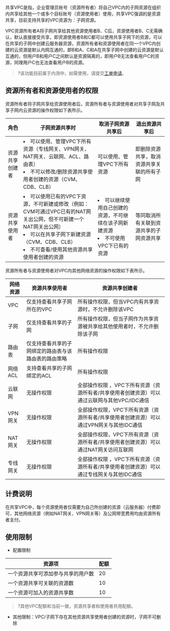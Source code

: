 共享VPC是指，企业管理员账号（资源所有者）将自己VPC内的子网资源在组织内共享给其他一个或多个目标账号（资源使用者）使用，共享VPC强调的是资源共享，目前支持共享的VPC资源为：子网资源。

VPC资源所有者A将子网共享给其他资源使用者B、C后，资源使用者B、C无需确认，默认直接接受共享，即资源使用者B和C都可以使用共享子网下的资源，可以在共享的子网中创建云服务器资源，资源所有者和资源使用者在同一个VPC内创建的云资源是默认内网互通的，即B和A、C和A在共享子网中创建的云资源是默认互通的，但用户B和用户C之间默认是资源隔离的，即用户B无法查看用户C的资源，同理用户C也无法查看用户B的资源。
>?该功能目前属于内测中，如需使用，请提交[工单申请]()。

## 资源所有者和资源使用者的权限
资源所有者将子网共享给资源使用者后，资源所有者与资源使用者对共享子网及共享子网内云资源的操作权限如下表所示。


| 角色 |子网资源共享时 | 取消子网资源共享后|退出资源共享后|
|---------|---------|---------|---------|
| 资源共享创建者 |<li>可以使用、管理VPC下所有资源（专线网关、VPN网关、NAT网关、云联网、ACL、路由表） </li><li>不可以修改/删除资源共享使用者创建的资源（CVM、CDB、CLB）</li>|可以使用、管理VPC下所有资源  |即删除资源共享，取消资源共享关联的所有子网|
| 资源共享使用者 |<li>可以使用已有的VPC下资源，不可新建或修改（例如：CVM可通过VPC已有的NAT网关出公网，但不可新建一个NAT网关出公网）</li><li>可以在共享子网下新建资源（CVM、CDB、CLB）</li><li>不可查看/使用其他资源共享使用者创建的资源</li>  |<li>可以继续使用自己创建的资源，不可继续在该子网新建资源</li> <li>不可使用VPC下已有的资源</li> |等同取消所有关联到资源共享的子网资源共享|

资源所有者与资源使用者对VPC内其他网络资源的操作权限如下表所示。


| 网络资源 |资源共享使用者 | 资源共享创建者 |
|---------|---------|---------|
| VPC | 仅支持查看共享子网所在的VPC |所有操作权限，但当VPC内有共享资源时，不允许删除该VPC |
| 子网 |仅支持查看共享的子网|所有操作权限，但当子网作为共享资源被共享给其他使用者时，不允许删除该子网 |
| 路由表 | 仅支持查看共享的子网绑定的路由表与该路由表的路由策略 |所有操作权限 |
| 网络ACL |支持查看共享的子网绑定的ACL  |所有操作权限 |
| 云联网 |无操作权限|全部操作权限 ，VPC下所有资源（资源所有者/共享使用者创建资源）可以通过云联网与其他VPC/IDC通信 |
|VPN网关 |无操作权限  |全部操作权限，VPC下所有资源（资源所有者/共享使用者创建资源）可以通过VPN网关与其他IDC通信|
|NAT网关 |无操作权限  |全部操作权限，VPC下所有资源（资源所有者/共享使用者创建资源）可以通过NAT网关访问互联网 |
|专线网关 |无操作权限  |全部操作权限 ，VPC下所有资源（资源所有者/共享使用者创建资源）可以通过专线网关与其他IDC通信 |


## 计费说明
在共享VPC中，每个资源使用者仅需要为自己所创建的资源（云服务器）付费即可，其他网络资源（例如NAT网关、VPN网关等）及公网带宽费用均由资源所有者支付。

## 使用限制
+ 配置限制

| 资源项 | 配额 | 
|---------|---------|
| 一个资源共享可添加参与共享的用户数| 20 | 
| 一个资源共享可关联的资源数| 10 | 
| 一个资源可加入的资源共享数| 10 | 

>?其他VPC配额和当前一致，资源共享者和使用者共用配额。

+ 其他限制：VPC/子网下存在其他资源共享使用者创建的资源时，子网不可删除


